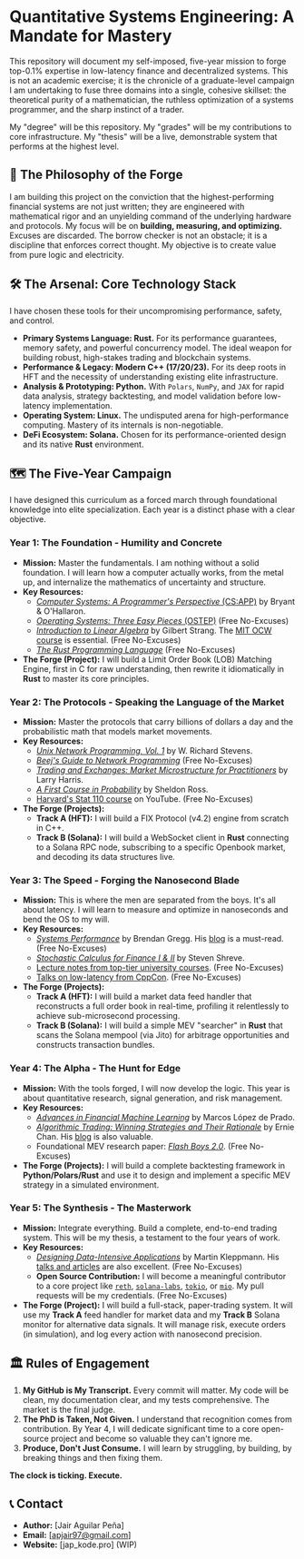 # Quantitative Systems Engineering: A Mandate for Mastery

This repository will document my self-imposed, five-year mission to forge top-0.1% expertise in low-latency finance and decentralized systems. This is not an academic exercise; it is the chronicle of a graduate-level campaign I am undertaking to fuse three domains into a single, cohesive skillset: the theoretical purity of a mathematician, the ruthless optimization of a systems programmer, and the sharp instinct of a trader.

My "degree" will be this repository. My "grades" will be my contributions to core infrastructure. My "thesis" will be a live, demonstrable system that performs at the highest level.

## 📜 The Philosophy of the Forge

I am building this project on the conviction that the highest-performing financial systems are not just written; they are engineered with mathematical rigor and an unyielding command of the underlying hardware and protocols. My focus will be on **building, measuring, and optimizing.** Excuses are discarded. The borrow checker is not an obstacle; it is a discipline that enforces correct thought. My objective is to create value from pure logic and electricity.

## 🛠️ The Arsenal: Core Technology Stack

I have chosen these tools for their uncompromising performance, safety, and control.

* **Primary Systems Language: Rust.** For its performance guarantees, memory safety, and powerful concurrency model. The ideal weapon for building robust, high-stakes trading and blockchain systems.
* **Performance & Legacy: Modern C++ (17/20/23).** For its deep roots in HFT and the necessity of understanding existing elite infrastructure.
* **Analysis & Prototyping: Python.** With `Polars`, `NumPy`, and `JAX` for rapid data analysis, strategy backtesting, and model validation before low-latency implementation.
* **Operating System: Linux.** The undisputed arena for high-performance computing. Mastery of its internals is non-negotiable.
* **DeFi Ecosystem: Solana.** Chosen for its performance-oriented design and its native **Rust** environment.

## 🗺️ The Five-Year Campaign

I have designed this curriculum as a forced march through foundational knowledge into elite specialization. Each year is a distinct phase with a clear objective.

### **Year 1: The Foundation - Humility and Concrete**

* **Mission:** Master the fundamentals. I am nothing without a solid foundation. I will learn how a computer actually works, from the metal up, and internalize the mathematics of uncertainty and structure.
* **Key Resources:**
    * [*Computer Systems: A Programmer's Perspective* (CS:APP)](http://csapp.cs.cmu.edu/) by Bryant & O'Hallaron.
    * [*Operating Systems: Three Easy Pieces* (OSTEP)](https://pages.cs.wisc.edu/~remzi/OSTEP/) (Free No-Excuses)
    * [*Introduction to Linear Algebra*](https://math.mit.edu/~gs/linearalgebra/) by Gilbert Strang. The [MIT OCW course](https://ocw.mit.edu/courses/18-06-linear-algebra-spring-2010/) is essential. (Free No-Excuses)
    * [*The Rust Programming Language*](https://doc.rust-lang.org/book/) (Free No-Excuses)
* **The Forge (Project):** I will build a Limit Order Book (LOB) Matching Engine, first in C for raw understanding, then rewrite it idiomatically in **Rust** to master its core principles.

### **Year 2: The Protocols - Speaking the Language of the Market**

* **Mission:** Master the protocols that carry billions of dollars a day and the probabilistic math that models market movements.
* **Key Resources:**
    * [*Unix Network Programming, Vol. 1*](https://www.pearson.com/en-us/subject-catalog/p/unix-network-programming-volume-1-the-sockets-networking-api/P200000003488/9780131411555) by W. Richard Stevens.
    * [*Beej's Guide to Network Programming*](https://beej.us/guide/bgnet/) (Free No-Excuses)
    * [*Trading and Exchanges: Market Microstructure for Practitioners*](https://global.oup.com/academic/product/trading-and-exchanges-9780195144703) by Larry Harris.
    * [*A First Course in Probability*](https://www.pearson.com/en-us/subject-catalog/p/a-first-course-in-probability/P200000006323/9780136891222) by Sheldon Ross.
    * [Harvard's Stat 110 course](https://projects.iq.harvard.edu/stat110) on YouTube. (Free No-Excuses)
* **The Forge (Projects):**
    * **Track A (HFT):** I will build a FIX Protocol (v4.2) engine from scratch in C++.
    * **Track B (Solana):** I will build a WebSocket client in **Rust** connecting to a Solana RPC node, subscribing to a specific Openbook market, and decoding its data structures live.

### **Year 3: The Speed - Forging the Nanosecond Blade**

* **Mission:** This is where the men are separated from the boys. It's all about latency. I will learn to measure and optimize in nanoseconds and bend the OS to my will.
* **Key Resources:**
    * [*Systems Performance*](http://www.brendangregg.com/systems-performance-2nd-edition-book.html) by Brendan Gregg. His [blog](http.brendangregg.com/) is a must-read. (Free No-Excuses)
    * [*Stochastic Calculus for Finance I & II*](https://link.springer.com/book/10.1007/978-1-4939-2815-2) by Steven Shreve.
    * [Lecture notes from top-tier university courses](https://www.google.com/search?q=stochastic+calculus+lecture+notes+pdf+site%3A.edu). (Free No-Excuses)
    * [Talks on low-latency from CppCon](https://www.youtube.com/user/cppcon). (Free No-Excuses)
* **The Forge (Projects):**
    * **Track A (HFT):** I will build a market data feed handler that reconstructs a full order book in real-time, profiling it relentlessly to achieve sub-microsecond processing.
    * **Track B (Solana):** I will build a simple MEV "searcher" in **Rust** that scans the Solana mempool (via Jito) for arbitrage opportunities and constructs transaction bundles.

### **Year 4: The Alpha - The Hunt for Edge**

* **Mission:** With the tools forged, I will now develop the logic. This year is about quantitative research, signal generation, and risk management.
* **Key Resources:**
    * [*Advances in Financial Machine Learning*](https://www.wiley.com/en-us/Advances+in+Financial+Machine+Learning-p-9781119482086) by Marcos López de Prado.
    * [*Algorithmic Trading: Winning Strategies and Their Rationale*](https://www.wiley.com/en-us/Algorithmic+Trading%3A+Winning+Strategies+and+Their+Rationale-p-9781118460146) by Ernie Chan. His [blog](https://epchan.blogspot.com/) is also valuable.
    * Foundational MEV research paper: [*Flash Boys 2.0*](https://arxiv.org/abs/1905.05164). (Free No-Excuses)
* **The Forge (Projects):** I will build a complete backtesting framework in **Python/Polars/Rust** and use it to design and implement a specific MEV strategy in a simulated environment.

### **Year 5: The Synthesis - The Masterwork**

* **Mission:** Integrate everything. Build a complete, end-to-end trading system. This will be my thesis, a testament to the four years of work.
* **Key Resources:**
    * [*Designing Data-Intensive Applications*](https://www.oreilly.com/library/view/designing-data-intensive-applications/9781449373320/) by Martin Kleppmann. His [talks and articles](https://martin.kleppmann.com/archive.html) are also excellent. (Free No-Excuses)
    * **Open Source Contribution:** I will become a meaningful contributor to a core project like [`reth`](https://github.com/paradigmxyz/reth), [`solana-labs`](https://github.com/solana-labs/solana), [`tokio`](https://github.com/tokio-rs/tokio), or [`mio`](https://github.com/tokio-rs/mio). My pull requests will be my credentials. (Free No-Excuses)
* **The Forge (Project):** I will build a full-stack, paper-trading system. It will use my **Track A** feed handler for market data and my **Track B** Solana monitor for alternative data signals. It will manage risk, execute orders (in simulation), and log every action with nanosecond precision.

## 🏛️ Rules of Engagement

1.  **My GitHub is My Transcript.** Every commit will matter. My code will be clean, my documentation clear, and my tests comprehensive. The market is the final judge.
2.  **The PhD is Taken, Not Given.** I understand that recognition comes from contribution. By Year 4, I will dedicate significant time to a core open-source project and become so valuable they can't ignore me.
3.  **Produce, Don't Just Consume.** I will learn by struggling, by building, by breaking things and then fixing them.

**The clock is ticking. Execute.**

## 📞 Contact

* **Author:** \[Jair Aguilar Peña]
* **Email:** \[apjair97@gmail.com]
* **Website:** \[jap_kode.pro] (WIP)
